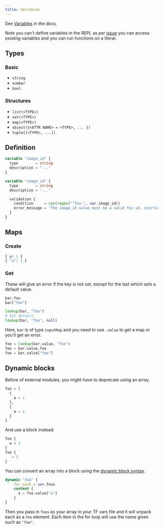 ```yaml
---
title: Variables
---
```


See [Variables](https://www.terraform.io/docs/configuration/variables.html) in the docs.

Note you can't define variables in the REPL as per [issue](https://github.com/hashicorp/terraform/issues/19034) you can access existing variables and you can run functions on a literal.


## Types

### Basic

- `string`
- `number`
- `bool`

### Structures

- `list(<TYPE>)`
- `set(<TYPE>)`
- `map(<TYPE>)`
- `object({<ATTR NAME> = <TYPE>, ... })`
- `tuple([<TYPE>, ...])`


## Definition

```terraform
variable "image_id" {
  type        = string
  description = "..."
}
```

```terraform
variable "image_id" {
  type        = string
  description = "..."

  validation {
    condition     = can(regex("^foo-", var.image_id))
    error_message = "The image_id value must be a valid foo id, starting with \"foo-\"."
  }
}
```

## Maps

### Create

```terraform
{ a: 1 }
{ "a": 1 }
```

### Get

These will give an error if the key is not set, except for the last which sets a default value.

```terraform
bar.foo
bar["foo"]

lookup(bar, "foo")
# Set default.
lookup(bar, "foo", null)
```

Here, `bar` is of type `inputMap` and you need to use `.value` to get a map or you'll get an error.

```terraform
foo = lookup(bar.value, "foo")
foo = bar.value.foo
foo = bar.value["foo"]
```


## Dynamic blocks

Before of external modules, you might have to deprecate using an array.

```terraform
foo = [
  {
    a = 1
  },
  {
    a = 2
  }
]
```

And use a block instead:

```terraform
foo {
  a = 1
}
foo {
   = 2
}
```

You can convert an array into a block using the [dynamic block syntax](https://www.terraform.io/docs/configuration/expressions.html#dynamic-blocks).

```terraform
dynamic "foo" {
    for_each = var.foos
    content {
      a = foo.value["a"]
    }
}
```

Then you pass in `foos` as your array in your TF vars file and it will unpack each as a `foo` element. Each item in the for loop will use the name given such as `"foo"`.
